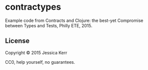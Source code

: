 # contractypes

Example code from Contracts and Clojure: the best-yet Compromise between
Types and Tests, Philly ETE, 2015.


## License

Copyright © 2015 Jessica Kerr

CC0, help yourself, no guarantees.

